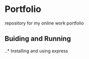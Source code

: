 # Portfolio
repository for my online work portfolio

## Buiding and Running

..* Installing and using express
